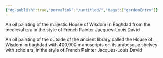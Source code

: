 ```yaml
---
{"dg-publish":true,"permalink":"/untitled/","tags":["gardenEntry"]}
---
```


An oil painting of the majestic House of Wisdom in Baghdad from the medieval era in the style of French Painter Jacques-Louis David

An oil painting of the outside of the ancient library called the House of Wisdom in baghdad with 400,000 manuscripts on its arabesque shelves with scholars, in the style of French Painter Jacques-Louis David
